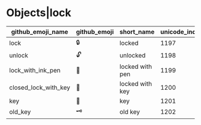 # Objects|lock

|github_emoji_name|github_emoji|short_name|unicode_index|
|---|---|---|---|
|lock|:lock:|locked|1197|
|unlock|:unlock:|unlocked|1198|
|lock_with_ink_pen|:lock_with_ink_pen:|locked with pen|1199|
|closed_lock_with_key|:closed_lock_with_key:|locked with key|1200|
|key|:key:|key|1201|
|old_key|:old_key:|old key|1202|
